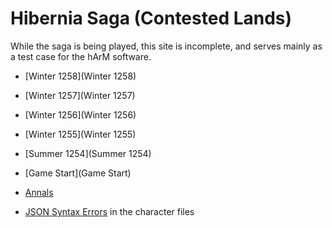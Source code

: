 # Hibernia Saga (Contested Lands)

While the saga is being played, this site is incomplete, and serves mainly as a test case for the hArM software.

+ [Winter 1258](Winter 1258)
+ [Winter 1257](Winter 1257)
+ [Winter 1256](Winter 1256)
+ [Winter 1255](Winter 1255)
+ [Summer 1254](Summer 1254)
+ [Game Start](Game Start)

+ [Annals](Annals)

+ [JSON Syntax Errors](syntaxcheck.txt) in the character files
